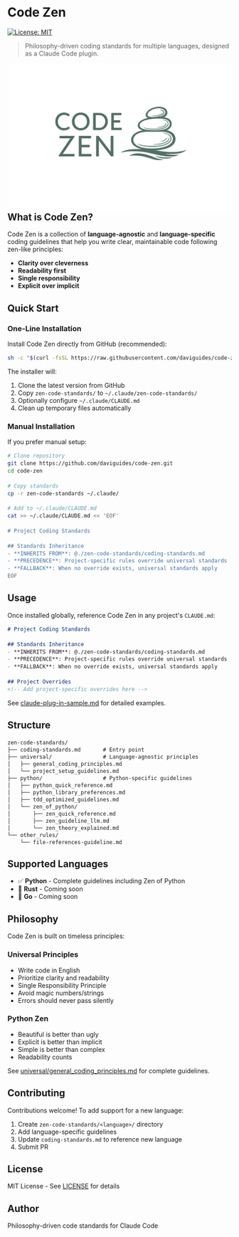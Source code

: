 # Code Zen

 [![License: MIT](https://img.shields.io/badge/License-MIT-yellow.svg)](https://opensource.org/licenses/MIT)

> Philosophy-driven coding standards for multiple languages, designed as a Claude Code plugin.

<img src="images/code-zen-banner.png" alt="Diagram" align="right" style="width: 500px"/>

## What is Code Zen?

Code Zen is a collection of **language-agnostic** and **language-specific** coding guidelines that help you write clear, maintainable code following zen-like principles:

- **Clarity over cleverness**
- **Readability first**
- **Single responsibility**
- **Explicit over implicit**

## Quick Start

### One-Line Installation

Install Code Zen directly from GitHub (recommended):

```bash
sh -c "$(curl -fsSL https://raw.githubusercontent.com/daviguides/code-zen/main/install.sh)"
```

The installer will:
1. Clone the latest version from GitHub
2. Copy `zen-code-standards/` to `~/.claude/zen-code-standards/`
3. Optionally configure `~/.claude/CLAUDE.md`
4. Clean up temporary files automatically

### Manual Installation

If you prefer manual setup:

```bash
# Clone repository
git clone https://github.com/daviguides/code-zen.git
cd code-zen

# Copy standards
cp -r zen-code-standards ~/.claude/

# Add to ~/.claude/CLAUDE.md
cat >> ~/.claude/CLAUDE.md << 'EOF'

# Project Coding Standards

## Standards Inheritance
- **INHERITS FROM**: @./zen-code-standards/coding-standards.md
- **PRECEDENCE**: Project-specific rules override universal standards
- **FALLBACK**: When no override exists, universal standards apply
EOF
```

## Usage

Once installed globally, reference Code Zen in any project's `CLAUDE.md`:

```markdown
# Project Coding Standards

## Standards Inheritance
- **INHERITS FROM**: @./zen-code-standards/coding-standards.md
- **PRECEDENCE**: Project-specific rules override universal standards
- **FALLBACK**: When no override exists, universal standards apply

## Project Overrides
<!-- Add project-specific overrides here -->
```

See [claude-plug-in-sample.md](./claude-plug-in-sample.md) for detailed examples.

## Structure

```
zen-code-standards/
├── coding-standards.md       # Entry point
├── universal/                # Language-agnostic principles
│   ├── general_coding_principles.md
│   └── project_setup_guidelines.md
├── python/                   # Python-specific guidelines
│   ├── python_quick_reference.md
│   ├── python_library_preferences.md
│   ├── tdd_optimized_guidelines.md
│   └── zen_of_python/
│       ├── zen_quick_reference.md
│       ├── zen_guideline_llm.md
│       └── zen_theory_explained.md
└── other_rules/
    └── file-references-guideline.md
```

## Supported Languages

- ✅ **Python** - Complete guidelines including Zen of Python
- 🚧 **Rust** - Coming soon
- 🚧 **Go** - Coming soon

## Philosophy

Code Zen is built on timeless principles:

### Universal Principles
- Write code in English
- Prioritize clarity and readability
- Single Responsibility Principle
- Avoid magic numbers/strings
- Errors should never pass silently

### Python Zen
- Beautiful is better than ugly
- Explicit is better than implicit
- Simple is better than complex
- Readability counts

See [universal/general_coding_principles.md](./zen-code-standards/universal/general_coding_principles.md) for complete guidelines.

## Contributing

Contributions welcome! To add support for a new language:

1. Create `zen-code-standards/<language>/` directory
2. Add language-specific guidelines
3. Update `coding-standards.md` to reference new language
4. Submit PR

## License

MIT License - See [LICENSE](./LICENSE) for details

## Author

Philosophy-driven code standards for Claude Code
